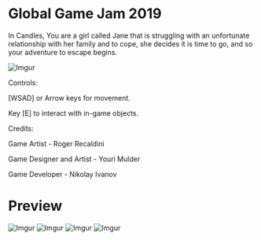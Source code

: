 # Global Game Jam 2019
In Candles, You are a girl called Jane that is struggling with an unfortunate relationship
with her family and to cope, she decides it is time to go, and so your adventure to escape begins.

![Imgur](https://i.imgur.com/ZnStj1I.png)

Controls:

[WSAD] or Arrow keys for movement.

Key [E] to interact with in-game objects.

Credits:

Game Artist - Roger Recaldini

Game Designer and Artist - Youri Mulder

Game Developer - Nikolay Ivanov

# Preview
![Imgur](https://i.imgur.com/7kv4qj0.png)
![Imgur](https://i.imgur.com/d3ybnh6.png)
![Imgur](https://i.imgur.com/9Wsq3cs.png)
![Imgur](https://i.imgur.com/sW27kSe.png)
